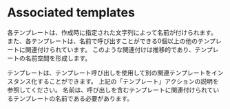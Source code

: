 # Associated templates

各テンプレートは、作成時に指定された文字列によって名前が付けられます。 また、各テンプレートは、名前で呼び出すことができる0個以上の他のテンプレートに関連付けられています。 このような関連付けは推移的であり、テンプレートの名前空間を形成します。

テンプレートは、テンプレート呼び出しを使用して別の関連テンプレートをインスタンス化することができます。 上記の「テンプレート」アクションの説明を参照してください。 名前は、呼び出しを含むテンプレートに関連付けられているテンプレートの名前である必要があります。